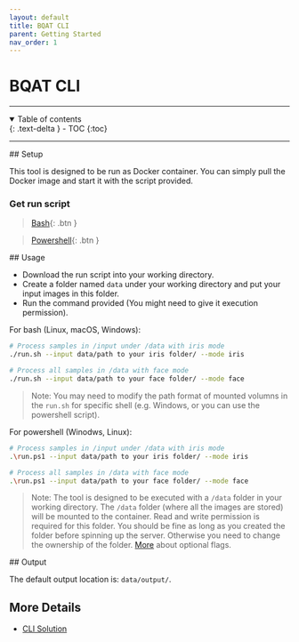 ```yaml
---
layout: default
title: BQAT CLI
parent: Getting Started
nav_order: 1
---
```


# BQAT CLI

---
<details open markdown="block">
  <summary>
    Table of contents
  </summary>
  {: .text-delta }
- TOC
{:toc}
</details>

---

<a name="setup">
## Setup

This tool is designed to be run as Docker container. You can simply pull the Docker image and start it with the script provided.

### Get run script

> [Bash](https://raw.githubusercontent.com/Biometix/bqat-cli/main/run.sh){: .btn }

> [Powershell](https://raw.githubusercontent.com/Biometix/bqat-cli/main/run.ps1){: .btn }

<a name="usage">
## Usage

+ Download the run script into your working directory.
+ Create a folder named `data` under your working directory and put your input images in this folder.
+ Run the command provided (You might need to give it execution permission).


For bash (Linux, macOS, Windows):

``` sh
# Process samples in /input under /data with iris mode
./run.sh --input data/path to your iris folder/ --mode iris

# Process all samples in /data with face mode
./run.sh --input data/path to your face folder/ --mode face
```

> Note: You may need to modify the path format of mounted volumns in the `run.sh` for specific shell (e.g. Windows, or you can use the powershell script).

For powershell (Winodws, Linux):

``` sh
# Process samples in /input under /data with iris mode
.\run.ps1 --input data/path to your iris folder/ --mode iris

# Process all samples in /data with face mode
.\run.ps1 --input data/path to your face folder/ --mode face
```

> Note: The tool is designed to be executed with a `/data` folder in your working directory. The `/data` folder (where all the images are stored) will be mounted to the container. Read and write permission is required for this folder. You should be fine as long as you created the folder before spinning up the server. Otherwise you need to change the ownership of the folder.
> [More](https://biometix.github.io/solutions/cli.html) about optional flags.


<a name="output">
## Output

The default output location is: `data/output/`.


## More Details
+ [CLI Solution](https://biometix.github.io/solutions/cli.html)

